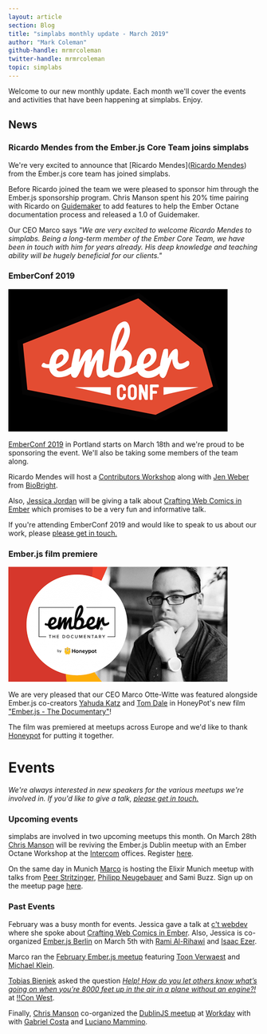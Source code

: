 ```yaml
---
layout: article
section: Blog
title: "simplabs monthly update - March 2019"
author: "Mark Coleman"
github-handle: mrmrcoleman
twitter-handle: mrmrcoleman
topic: simplabs
---
```


Welcome to our new monthly update. Each month we'll cover the events and activities that have been happening at simplabs. Enjoy.

<!--break-->

## News

### Ricardo Mendes from the Ember.js Core Team joins simplabs

We're very excited to announce that [Ricardo Mendes]([Ricardo Mendes](https://twitter.com/locks)) from the Ember.js core team has joined simplabs.

Before Ricardo joined the team we were pleased to sponsor him through the Ember.js sponsorship program. Chris Manson spent his 20% time pairing with Ricardo on [Guidemaker](https://github.com/empress/guidemaker) to add features to help the Ember Octane documentation process and released a 1.0 of Guidemaker.

Our CEO Marco says _"We are very excited to welcome Ricardo Mendes to simplabs. Being a long-term member of the Ember Core Team, we have been in touch with him for years already. His deep knowledge and teaching ability will be hugely beneficial for our clients."_


### EmberConf 2019

![EmberConf 2019](/images/posts/2019-03-04-march-monthly-update/emberconf-logo.png)

[EmberConf 2019](https://emberconf.com/) in Portland starts on March 18th and we're proud to be sponsoring the event. We'll also be taking some members of the team along. 

Ricardo Mendes will host a [Contributors Workshop](https://emberconf.com/schedule.html#contributors-workshop) along with [Jen Weber](https://twitter.com/jwwweber) from [BioBright](https://twitter.com/biobright_org).

Also, [Jessica Jordan](https://twitter.com/jjordan_dev) will be giving a talk about [Crafting Web Comics in Ember](https://emberconf.com/speakers.html#jessica-jordan) which promises to be a very fun and informative talk.

If you're attending EmberConf 2019 and would like to speak to us about our work, please [please get in touch.](https://simplabs.com/contact/index.html)

### Ember.js film premiere

![Ember.js - The Documentary](/images/posts/2019-03-04-march-monthly-update/emberjs-documentary.png)

We are very pleased that our CEO Marco Otte-Witte was featured alongside Ember.js co-creators [Yahuda Katz](https://twitter.com/wycats) and [Tom Dale](https://twitter.com/tomdale) in HoneyPot's new film ["Ember.js - The Documentary"](https://www.youtube.com/watch?v=Cvz-9ccflKQ)!

The film was premiered at meetups across Europe and we'd like to thank [Honeypot](https://twitter.com/honeypotio) for putting it together.

# Events

_We're always interested in new speakers for the various meetups we're involved in. If you'd like to give a talk, [please get in touch.](https://simplabs.com/contact/index.html)_

### Upcoming events

simplabs are involved in two upcoming meetups this month. On March 28th [Chris Manson](https://www.twitter.com/real_ate) will be reviving the Ember.js Dublin meetup with an Ember Octane Workshop at the [Intercom](https://twitter.com/intercom) offices. Register [here](https://www.meetup.com/emberjsdublin/events/259356879/).

On the same day in Munich [Marco](https://twitter.com/marcoow) is hosting the Elixir Munich meetup with talks from [Peer Stritzinger](https://twitter.com/peerstr), [Philipp Neugebauer](https://twitter.com/ppneugebauer) and Sami Buzz. Sign up on the meetup page [here](https://www.meetup.com/Elixir-Munich/events/259526263/).


### Past Events

February was a busy month for events. Jessica gave a talk at [c't webdev](https://twitter.com/ct_webdev) where she spoke about [Crafting Web Comics in Ember](https://ctwebdev.de/programm.html#slot-21). Also, Jessica is co-organized [Ember.js Berlin](https://www.meetup.com/Ember-js-Berlin/events/258984499/) on March 5th with [Rami Al-Rihawi](https://twitter.com/rrihawi_) and [Isaac Ezer](https://twitter.com/isaacezer).

Marco ran the [February Ember.js meetup](https://www.meetup.com/Ember-js-Munich/events/258726028/) featuring [Toon Verwaest](https://twitter.com/tverwaes) and [Michael Klein](https://twitter.com/LevelbossMike).

[Tobias Bieniek](https://twitter.com/tobiasbieniek) asked the question [_Help! How do you let others know what’s going on when you’re 8000 feet up in the air in a plane without an engine?!_](http://bangbangcon.com/west/speakers/#tobias-bieniek) at [!!Con West](https://twitter.com/bangbangconwest).

Finally, [Chris Manson](https://twitter.com/real_ate) co-organized the [DublinJS meetup](https://www.meetup.com/DublinJS/events/fbllfpyzfbhb/) at [Workday](https://twitter.com/workday) with with [Gabriel Costa](https://twitter.com/gcgoncalves) and [Luciano Mammino](https://twitter.com/loige).

